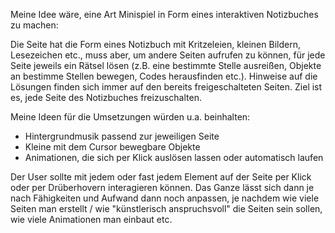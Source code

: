 Meine Idee wäre, eine Art Minispiel in Form eines interaktiven Notizbuches zu machen:

Die Seite hat die Form eines Notizbuch mit Kritzeleien, kleinen Bildern, Lesezeichen etc., muss aber, um andere Seiten aufrufen zu können, für jede Seite jeweils ein Rätsel lösen (z.B. eine bestimmte Stelle ausreißen, Objekte an bestimme Stellen bewegen, Codes herausfinden etc.). Hinweise auf die Lösungen finden sich immer auf den bereits freigeschalteten Seiten.
Ziel ist es, jede Seite des Notizbuches freizuschalten.

Meine Ideen für die Umsetzungen würden u.a. beinhalten:
- Hintergrundmusik passend zur jeweiligen Seite
- Kleine mit dem Cursor bewegbare Objekte
- Animationen, die sich per Klick auslösen lassen oder automatisch laufen

Der User sollte mit jedem oder fast jedem Element auf der Seite per Klick oder per Drüberhovern interagieren können.
Das Ganze lässt sich dann je nach Fähigkeiten und Aufwand dann noch anpassen, je nachdem wie viele Seiten man erstellt / wie "künstlerisch anspruchsvoll" die Seiten sein sollen, wie viele Animationen man einbaut etc.
